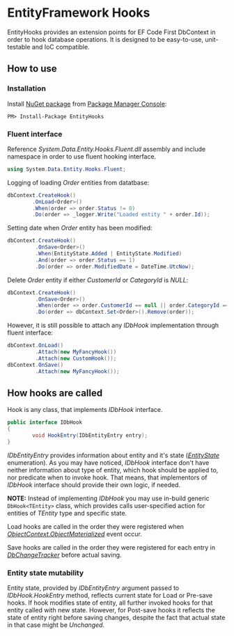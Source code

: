 EntityFramework Hooks
==============

EntityHooks provides an extension points for EF Code First DbContext in order to hook database operations.
It is designed to be easy-to-use, unit-testable and IoC compatible.

## How to use

### Installation
Install [NuGet package](https://www.nuget.org/packages/EntityHooks/) from [Package Manager Console](http://docs.nuget.org/docs/start-here/using-the-package-manager-console):
```
PM> Install-Package EntityHooks
```

### Fluent interface
Reference *System.Data.Entity.Hooks.Fluent.dll* assembly and include namespace in order to use fluent hooking interface.
```csharp
using System.Data.Entity.Hooks.Fluent;
```
Logging of loading *Order* entities from datatbase:
```csharp
dbContext.CreateHook()
        .OnLoad<Order>()
        .When(order => order.Status != 0)
        .Do(order => _logger.Write("Loaded entity " + order.Id));
```
Setting date when *Order* entity has been modified:
```csharp
dbContext.CreateHook()
         .OnSave<Order>()
         .When(EntityState.Added | EntityState.Modified)
         .And(order => order.Status == 1)
         .Do(order => order.ModifiedDate = DateTime.UtcNow);
```
Delete *Order* entity if either *CustomerId* or *CategoryId* is *NULL*:
```csharp
dbContext.CreateHook()
         .OnSave<Order>()
         .When(order => order.CustomerId == null || order.CategoryId == null)
         .Do(order => dbContext.Set<Order>().Remove(order));
```
However, it is still possible to attach any *IDbHook* implementation through fluent interface:
```csharp
dbContext.OnLoad()
         .Attach(new MyFancyHook())
         .Attach(new CustomHook());
dbContext.OnSave()
         .Attach(new MyFancyHook());
```

## How hooks are called
Hook is any class, that implements *IDbHook* interface. 
```csharp
public interface IDbHook
{
        void HookEntry(IDbEntityEntry entry);
}
```
*IDbEntityEntry* provides information about entity and it's state ([*EntityState*](http://msdn.microsoft.com/en-us/library/system.data.entitystate(v=vs.110).aspx) enumeration).
As you may have noticed, *IDbHook* interface don't have neither information about type of entity, which hook should be applied to, nor predicate when to invoke hook. That means, that implementors of *IDbHook* interface should provide their own logic, if needed.

**NOTE:** Instead of implementing *IDbHook* you may use in-build generic ```DbHook<TEntity>``` class, which provides calls user-specified action for entities of *TEntity* type and specific state.

Load hooks are called in the order they were registered when [*ObjectContext.ObjectMaterialized*](http://msdn.microsoft.com/en-us/library/system.data.objects.objectcontext.objectmaterialized(v=vs.110).aspx) event occur.

Save hooks are called in the order they were registered for each entry in [*DbChangeTracker*](http://msdn.microsoft.com/en-us/library/system.data.entity.infrastructure.dbchangetracker(v=vs.113).aspx) before actual saving.

### Entity state mutability
Entity state, provided by *IDbEntityEntry* argument passed to *IDbHook.HookEntry* method, reflects current state for Load or Pre-save hooks. If hook modifies state of entity, all further invoked hooks for that entity called with new state. However, for Post-save hooks it reflects the state of entity right before saving changes, despite the fact that actual state in that case might be *Unchanged*.
